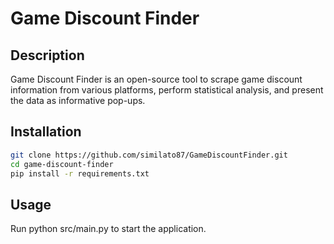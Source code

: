 # Game Discount Finder

## Description
Game Discount Finder is an open-source tool to scrape game discount information from various platforms, perform statistical analysis, and present the data as informative pop-ups.

## Installation
```bash
git clone https://github.com/similato87/GameDiscountFinder.git
cd game-discount-finder
pip install -r requirements.txt
```

## Usage
Run python src/main.py to start the application.